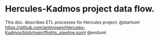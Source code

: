 # Hercules-Kadmos project data flow.
This doc. describes ETL processes for Hercules project.
@startuml
https://github.com/antnrosen/Hercules-Kadmos/blob/main/flights_pipeline.puml
@enduml
